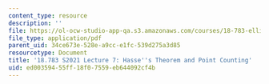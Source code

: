 ```yaml
---
content_type: resource
description: ''
file: https://ol-ocw-studio-app-qa.s3.amazonaws.com/courses/18-783-elliptic-curves-spring-2021/ed00359455ff18f07559eb644092cf4b_MIT18_783S21_Slides7.pdf
file_type: application/pdf
parent_uid: 34ce673e-528e-a9cc-e1fc-539d275a3d85
resourcetype: Document
title: '18.783 S2021 Lecture 7: Hasse''s Theorem and Point Counting'
uid: ed003594-55ff-18f0-7559-eb644092cf4b
---
```

